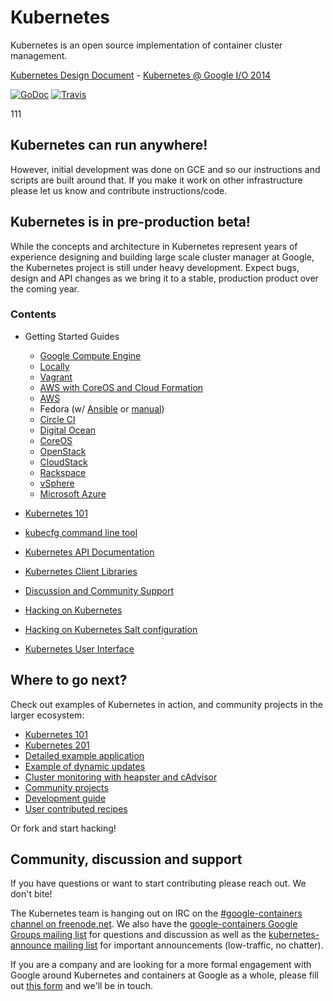 # Kubernetes
Kubernetes is an open source implementation of container cluster management.

[Kubernetes Design Document](DESIGN.md) - [Kubernetes @ Google I/O 2014](http://youtu.be/tsk0pWf4ipw)

[![GoDoc](https://godoc.org/github.com/GoogleCloudPlatform/kubernetes?status.png)](https://godoc.org/github.com/GoogleCloudPlatform/kubernetes)
[![Travis](https://travis-ci.org/GoogleCloudPlatform/kubernetes.svg?branch=master)](https://travis-ci.org/GoogleCloudPlatform/kubernetes)

111
## Kubernetes can run anywhere!
However, initial development was done on GCE and so our instructions and scripts are built around that.  If you make it work on other infrastructure please let us know and contribute instructions/code.

## Kubernetes is in pre-production beta!
While the concepts and architecture in Kubernetes represent years of experience designing and building large scale cluster manager at Google, the Kubernetes project is still under heavy development.  Expect bugs, design and API changes as we bring it to a stable, production product over the coming year.

### Contents
* Getting Started Guides
  * [Google Compute Engine](docs/getting-started-guides/gce.md)
  * [Locally](docs/getting-started-guides/locally.md)
  * [Vagrant](docs/getting-started-guides/vagrant.md)
  * [AWS with CoreOS and Cloud Formation](docs/getting-started-guides/aws-coreos.md)
  * [AWS](docs/getting-started-guides/aws.md)
  * Fedora (w/ [Ansible](docs/getting-started-guides/fedora/fedora_ansible_config.md) or [manual](docs/getting-started-guides/fedora/fedora_manual_config.md))
  * [Circle CI](https://circleci.com/docs/docker#google-compute-engine-and-kubernetes)
  * [Digital Ocean](https://github.com/bketelsen/coreos-kubernetes-digitalocean)
  * [CoreOS](docs/getting-started-guides/coreos.md)
  * [OpenStack](https://developer.rackspace.com/blog/running-coreos-and-kubernetes/)
  * [CloudStack](docs/getting-started-guides/cloudstack.md)
  * [Rackspace](docs/getting-started-guides/rackspace.md)
  * [vSphere](docs/getting-started-guides/vsphere.md)
  * [Microsoft Azure](docs/getting-started-guides/azure.md)

* [Kubernetes 101](examples/walkthrough)
* [kubecfg command line tool](docs/cli.md)
* [Kubernetes API Documentation](http://cdn.rawgit.com/GoogleCloudPlatform/kubernetes/31a0daae3627c91bc96e1f02a6344cd76e294791/api/kubernetes.html)
* [Kubernetes Client Libraries](docs/client-libraries.md)
* [Discussion and Community Support](#community-discussion-and-support)
* [Hacking on Kubernetes](CONTRIBUTING.md)
* [Hacking on Kubernetes Salt configuration](docs/salt.md)
* [Kubernetes User Interface](docs/ux.md)

## Where to go next?

Check out examples of Kubernetes in action, and community projects in the larger ecosystem:

* [Kubernetes 101](examples/walkthrough/README.md)
* [Kubernetes 201](examples/walkthrough/k8s201.md)
* [Detailed example application](examples/guestbook/README.md)
* [Example of dynamic updates](examples/update-demo/README.md)
* [Cluster monitoring with heapster and cAdvisor](https://github.com/GoogleCloudPlatform/heapster)
* [Community projects](https://github.com/GoogleCloudPlatform/kubernetes/wiki/Kubernetes-Community)
* [Development guide](docs/devel/development.md)
* [User contributed recipes](contrib/recipes)

Or fork and start hacking!

## Community, discussion and support

If you have questions or want to start contributing please reach out.  We don't bite!

The Kubernetes team is hanging out on IRC on the [#google-containers channel on freenode.net](http://webchat.freenode.net/?channels=google-containers).  We also have the [google-containers Google Groups mailing list](https://groups.google.com/forum/#!forum/google-containers) for questions and discussion as well as the [kubernetes-announce mailing list](https://groups.google.com/forum/#!forum/kubernetes-announce) for important announcements (low-traffic, no chatter).

If you are a company and are looking for a more formal engagement with Google around Kubernetes and containers at Google as a whole, please fill out [this form](https://docs.google.com/a/google.com/forms/d/1_RfwC8LZU4CKe4vKq32x5xpEJI5QZ-j0ShGmZVv9cm4/viewform) and we'll be in touch.
